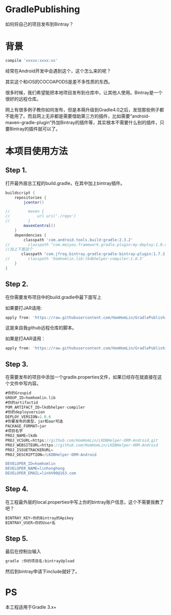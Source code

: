 # GradlePublishing

如何将自己的项目发布到Bintray？

# 背景

```groovy
compile 'xxxxx:xxxx:xx'
```

经常在Android开发中会遇到这个，这个怎么来的呢？

其实这个和iOS的COCOAPODS是差不多性质的东西。

很多时候，我们希望能把本地项目发布到仓库中，让其他人使用。Bintray是一个很好的远程仓库。

网上有很多例子教你如何发布，但是本萌升级到Gradle4.0之后，发现那些例子都不能用了。而且网上无非都是需要借助第三方的插件，比如需要“android-maven-gradle-plugin”外加Bintray的插件等，其实根本不需要什么别的插件，只要Bintray的插件就可以了。

# 本项目使用方法

## Step 1.

打开最外层总工程的build.gradle，在其中加上bintray插件。

```groovy
buildscript {
    repositories {
        jcenter()

//        maven {
//            url uri('./repo')
//        }
        mavenCentral()
    }
    dependencies {
        classpath 'com.android.tools.build:gradle:2.3.2'
//        classpath "com.meiyou.framework.gradle.plugin:my-deploy:1.0.4"
//加上下面这个
       classpath 'com.jfrog.bintray.gradle:gradle-bintray-plugin:1.7.3'
//        classpath 'homhomlin.lib:lkdbhelper-compiler:1.0.5'
    }
}
```

## Step 2.

在你需要发布项目中的build.gradle中最下面写上

如果要打JAR请用:
```groovy
apply from: 'https://raw.githubusercontent.com/HomHomLin/GradlePublishing/master/p.gradle'
```
这是来自我github远程仓库的脚本。

如果是打AAR请用：

```groovy
apply from: 'https://raw.githubusercontent.com/HomHomLin/GradlePublishing/master/android.gradle'
```

## Step 3.

在需要发布的项目中添加一个gradle.properties文件，如果已经存在就直接在这个文件中写内容。

```groovy
#你的Groupid
GROUP_ID=homhomlin.lib
#你的artifactid
POM_ARTIFACT_ID=lkdbhelper-compiler
#你的deployversion
DEPLOY_VERSION=1.0.6
#你要发布的类型，jar和aar可选
PACKAGE_FORMAT=jar
#项目名字
PROJ_NAME=lkdb
PROJ_VCSURL=https://github.com/HomHomLin/LKDBHelper-ORM-Android.git
PROJ_WEBSITEURL=https://github.com/HomHomLin/LKDBHelper-ORM-Android
PROJ_ISSUETRACKERURL=
PROJ_DESCRIPTION=/LKDBHelper-ORM-Android

DEVELOPER_ID=homhomlin
DEVELOPER_NAME=linhonghong
DEVELOPER_EMAIL=linhh90@163.com
```

## Step 4.

在工程最外层的local.properties中写上你的bintray账户信息，这个不需要我教了吧？

```groovy
BINTRAY_KEY=你的Bintray的Apikey
BINTRAY_USER=你的User名
```

## Step 5.

最后在控制台输入

```xml
gradle :你的项目名:bintrayUpload
```
然后到bintray申请下include就好了。

# PS

本工程适用于Gradle 3.x+
